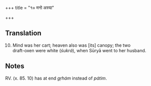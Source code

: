 +++
title = "१० मनो अस्या"

+++
## Translation
10. Mind was her cart; heaven also was \[its\] canopy; the two  
draft-oxen were white (*śukrá*), when Sūryā went to her husband.

## Notes
RV. (x. 85. 10) has at end *gṛhám* instead of *pátim*.
